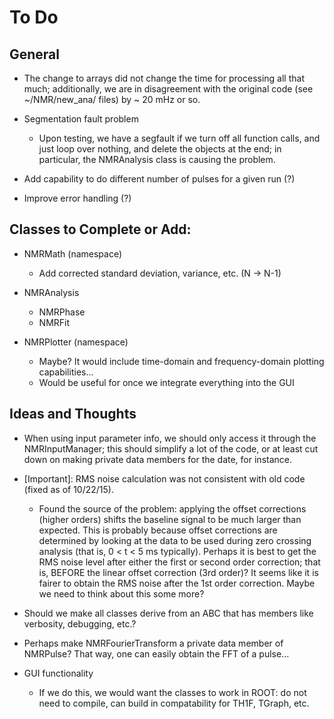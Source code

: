 # To Do

## General 

   - The change to arrays did not change the time for processing all that much; additionally, 
     we are in disagreement with the original code (see ~/NMR/new_ana/ files) by ~ 20 mHz or so.  

   - Segmentation fault problem
     - Upon testing, we have a segfault if we turn off all function calls, and just loop 
       over nothing, and delete the objects at the end; in particular, the NMRAnalysis 
       class is causing the problem.   

   - Add capability to do different number of pulses for a given run (?)   

   - Improve error handling (?) 

## Classes to Complete or Add: 

   - NMRMath (namespace)  
     - Add corrected standard deviation, variance, etc. (N -> N-1) 

   - NMRAnalysis 
     - NMRPhase
     - NMRFit

   - NMRPlotter (namespace) 
     - Maybe?  It would include time-domain and frequency-domain plotting capabilities... 
     - Would be useful for once we integrate everything into the GUI 

## Ideas and Thoughts 

   - When using input parameter info, we should only access it through the NMRInputManager; 
     this should simplify a lot of the code, or at least cut down on making private data members
     for the date, for instance.  

   - [Important]: RMS noise calculation was not consistent with old code (fixed as of 10/22/15).  
     - Found the source of the problem: applying the offset corrections (higher orders)
       shifts the baseline signal to be much larger than expected.  This is probably
       because offset corrections are determined by looking at the data to be used during
       zero crossing analysis (that is, 0 < t < 5 ms typically).  Perhaps it is best 
       to get the RMS noise level after either the first or second order correction;
       that is, BEFORE the linear offset correction (3rd order)?  It seems like it is fairer 
       to obtain the RMS noise after the 1st order correction.  Maybe we need to think about 
       this some more?   

   - Should we make all classes derive from an ABC that has members like verbosity, debugging, etc.? 

   - Perhaps make NMRFourierTransform a private data member of NMRPulse?  That way, one can
     easily obtain the FFT of a pulse... 

   - GUI functionality 
     - If we do this, we would want the classes to work in ROOT: do not need to compile,
       can build in compatability for TH1F, TGraph, etc.  
